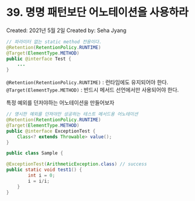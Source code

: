 # 39. 명명 패턴보단 어노테이션을 사용하라

Created: 2021년 5월 2일
Created by: Seha Jyang

```java
// 파라미터 없는 static method 전용이다.
@Retention(RetentionPolicy.RUNTIME)
@Target(ElementType.METHOD)
public @interface Test {
	...
}
```

`@Retention(RetentionPolicy.RUNTIME)` : 런타임에도 유지되어야 한다. `@Target(ElementType.METHOD)` : 반드시 메서드 선언에서만 사용되어야 한다.

특정 예외를 던저야하는 어노테이션을 만들어보자

```java
// 명시한 예외를 던져야만 성공하는 테스트 메서드용 어노테이션
@Retention(RetentionPolicy.RUNTIME)
@Target(ElementType.METHOD)
public @interface ExceptionTest {
	Class<? extends Throwable> value();
}

public class Sample {

@ExceptionTest(ArithmeticException.class) // success
public static void test1() {
		int i = 0;
		i = i/i;
	}
}
```